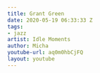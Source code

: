 ```yaml
---
title: Grant Green
date: 2020-05-19 06:33:33 Z
tags:
- jazz
artist: Idle Moments
author: Micha
youtube-url: aq0m0hbCjFQ
layout: youtube
---
```


